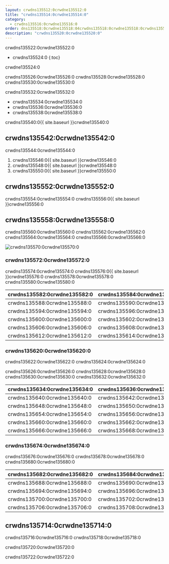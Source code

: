 ```yaml
---
layout: crwdns135512:0crwdne135512:0
title: "crwdns135514:0crwdne135514:0"
category:
  - crwdns135516:0crwdne135516:0
order: dns135518:0crwdne135518:04crwdns135518:0crwdne135518:0crwdns135518:0crwdne135518:0
description: "crwdns135520:0crwdne135520:0"
---
```

crwdns135522:0crwdne135522:0

* crwdns135524:0
{:toc}

crwdne135524:0

crwdns135526:0crwdne135526:0 crwdns135528:0crwdne135528:0 crwdns135530:0crwdne135530:0

crwdns135532:0crwdne135532:0

* crwdns135534:0crwdne135534:0 
* crwdns135536:0crwdne135536:0
* crwdns135538:0crwdne135538:0 

crwdns135540:0{{ site.baseurl }}crwdne135540:0

## crwdns135542:0crwdne135542:0

crwdns135544:0crwdne135544:0

1. crwdns135546:0{{ site.baseurl }}crwdne135546:0
2. crwdns135548:0{{ site.baseurl }}crwdne135548:0
3. crwdns135550:0{{ site.baseurl }}crwdne135550:0

## crwdns135552:0crwdne135552:0

crwdns135554:0crwdne135554:0 crwdns135556:0{{ site.baseurl }}crwdne135556:0

## crwdns135558:0crwdne135558:0

crwdns135560:0crwdne135560:0 crwdns135562:0crwdne135562:0 crwdns135564:0crwdne135564:0 crwdns135566:0crwdne135566:0

![crwdns135570:0crwdne135570:0](crwdns135568:0{{site.baseurl}}crwdne135568:0)

### crwdns135572:0crwdne135572:0

crwdns135574:0crwdne135574:0 crwdns135576:0{{ site.baseurl }}crwdne135576:0 crwdns135578:0crwdne135578:0 crwdns135580:0crwdne135580:0

| crwdns135582:0crwdne135582:0 | crwdns135584:0crwdne135584:0 | crwdns135586:0crwdne135586:0 |
| ---------------------------- | ---------------------------- | ---------------------------- |
| crwdns135588:0crwdne135588:0 | crwdns135590:0crwdne135590:0 | crwdns135592:0crwdne135592:0 |
| crwdns135594:0crwdne135594:0 | crwdns135596:0crwdne135596:0 | crwdns135598:0crwdne135598:0 |
| crwdns135600:0crwdne135600:0 | crwdns135602:0crwdne135602:0 | crwdns135604:0crwdne135604:0 |
| crwdns135606:0crwdne135606:0 | crwdns135608:0crwdne135608:0 | crwdns135610:0crwdne135610:0 |
| crwdns135612:0crwdne135612:0 | crwdns135614:0crwdne135614:0 | crwdns135616:0crwdne135616:0 | crwdns135618:0crwdne135618:0 

### crwdns135620:0crwdne135620:0

crwdns135622:0crwdne135622:0 crwdns135624:0crwdne135624:0

crwdns135626:0crwdne135626:0 crwdns135628:0crwdne135628:0 crwdns135630:0crwdne135630:0 crwdns135632:0crwdne135632:0

| crwdns135634:0crwdne135634:0 | crwdns135636:0crwdne135636:0 | crwdns135638:0crwdne135638:0                                 |
| ---------------------------- | ---------------------------- | ------------------------------------------------------------ |
| crwdns135640:0crwdne135640:0 | crwdns135642:0crwdne135642:0 | [crwdns135646:0crwdne135646:0](crwdns135644:0crwdne135644:0) |
| crwdns135648:0crwdne135648:0 | crwdns135650:0crwdne135650:0 | crwdns135652:0crwdne135652:0                                 |
| crwdns135654:0crwdne135654:0 | crwdns135656:0crwdne135656:0 | crwdns135658:0crwdne135658:0                                 |
| crwdns135660:0crwdne135660:0 | crwdns135662:0crwdne135662:0 | crwdns135664:0crwdne135664:0                                 |
| crwdns135666:0crwdne135666:0 | crwdns135668:0crwdne135668:0 | crwdns135670:0crwdne135670:0                                 | crwdns135672:0crwdne135672:0 

### crwdns135674:0crwdne135674:0

crwdns135676:0crwdne135676:0 crwdns135678:0crwdne135678:0 crwdns135680:0crwdne135680:0

| crwdns135682:0crwdne135682:0 | crwdns135684:0crwdne135684:0 | crwdns135686:0crwdne135686:0 |
| ---------------------------- | ---------------------------- | ---------------------------- |
| crwdns135688:0crwdne135688:0 | crwdns135690:0crwdne135690:0 | crwdns135692:0crwdne135692:0 |
| crwdns135694:0crwdne135694:0 | crwdns135696:0crwdne135696:0 | crwdns135698:0crwdne135698:0 |
| crwdns135700:0crwdne135700:0 | crwdns135702:0crwdne135702:0 | crwdns135704:0crwdne135704:0 |
| crwdns135706:0crwdne135706:0 | crwdns135708:0crwdne135708:0 | crwdns135710:0crwdne135710:0 | crwdns135712:0crwdne135712:0 

## crwdns135714:0crwdne135714:0

crwdns135716:0crwdne135716:0 crwdns135718:0crwdne135718:0

crwdns135720:0crwdne135720:0

crwdns135722:0crwdne135722:0